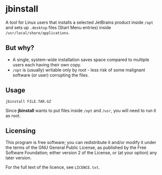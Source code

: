 # jbinstall
A tool for Linux users that installs a selected JetBrains product inside `/opt` and sets up `.desktop` files (Start Menu entries) inside `/usr/local/share/applications`.


## But why?
- A single, system-wide installation saves space compared to multiple users each having their own copy.
- `/opt` is (usually) writable only by root - less risk of some malignant software (or user) corrupting the files.


## Usage
```
jbinstall FILE.TAR.GZ
```
Since **jbinstall** wants to put files inside `/opt` and `/usr`, you will need to run it as root.


## Licensing
This program is free software; you can redistribute it and/or modify it under the terms of the GNU General Public License,
as published by the Free Software Foundation; either version 2 of the License, or (at your option) any later version.

For the full text of the licence, see `LICENCE.txt`.
